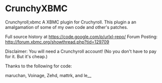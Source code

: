 CrunchyXBMC
==========

Crunchyroll;xbmc
A XBMC plugin for Cruchyroll. 
This plugin a an amalgamation of some of my own code and other's patches.

Full source history at https://code.google.com/p/urlxl-repo/
Forum Posting: http://forum.xbmc.org/showthread.php?tid=129709

Disclaimer:
You will need a Crunchyroll account!
(No you don't have to pay for it. But it's cheap.)

Thanks to the following for code:

maruchan, Voinage, Zehd, mattrk, and le__
